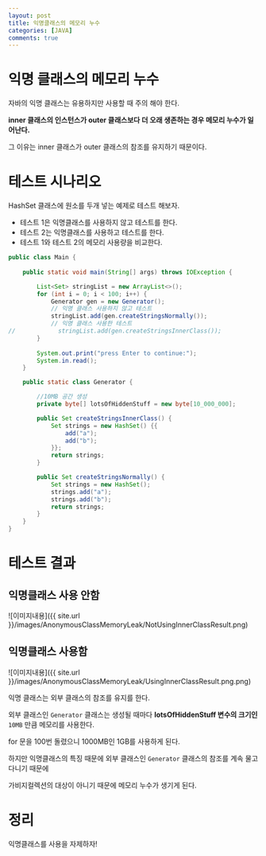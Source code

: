 ```yaml
---
layout: post
title: 익명클래스의 메모리 누수
categories: [JAVA]
comments: true 
---
```


# 익명 클래스의 메모리 누수

자바의 익명 클래스는 유용하지만 사용할 때 주의 해야 한다.

**inner 클래스의 인스턴스가 outer 클래스보다 더 오래 생존하는 경우 메모리 누수가 일어난다.**

그 이유는 inner 클래스가 outer 클래스의 참조를 유지하기 때문이다.



# 테스트 시나리오

HashSet 클래스에 원소를 두개 넣는 예제로 테스트 해보자.

- 테스트 1은 익명클래스를 사용하지 않고 테스트를 한다.
- 테스트 2는 익명클래스를 사용하고 테스트를 한다.
- 테스트 1와 테스트 2의 메모리 사용량을 비교한다.

```java
public class Main {
    
    public static void main(String[] args) throws IOException {

        List<Set> stringList = new ArrayList<>();
        for (int i = 0; i < 100; i++) {
            Generator gen = new Generator();
            // 익명 클래스 사용하지 않고 테스트
            stringList.add(gen.createStringsNormally());
            // 익명 클래스 사용한 테스트
//            stringList.add(gen.createStringsInnerClass());
        }
        
        System.out.print("press Enter to continue:");
        System.in.read();
    }

    public static class Generator {

        //10MB 공간 생성
        private byte[] lotsOfHiddenStuff = new byte[10_000_000];

        public Set createStringsInnerClass() {
            Set strings = new HashSet() {{
                add("a");
                add("b");
            }};
            return strings;
        }

        public Set createStringsNormally() {
            Set strings = new HashSet();
            strings.add("a");
            strings.add("b");
            return strings;
        }
    }
}
```



# 테스트 결과

## 익명클래스 사용 안함

![이미지내용]({{ site.url }}/images/AnonymousClassMemoryLeak/NotUsingInnerClassResult.png)

## 익명클래스 사용함

![이미지내용]({{ site.url }}/images/AnonymousClassMemoryLeak/UsingInnerClassResult.png.png)

익명 클래스는 외부 클래스의 참조를 유지를 한다.

외부 클래스인 `Generator` 클래스는 생성될 때마다 **lotsOfHiddenStuff 변수의 크기인** `10MB` 만큼 메모리를 사용한다.

for 문을 100번 돌렸으니 1000MB인 1GB를 사용하게 된다.

하지만 익명클래스의 특징 때문에 외부 클래스인 `Generator` 클래스의 참조를 계속 물고 다니기 때문에 

가비지컬렉션의 대상이 아니기 때문에 메모리 누수가 생기게 된다.



# 정리

익명클래스를 사용을 자제하자!